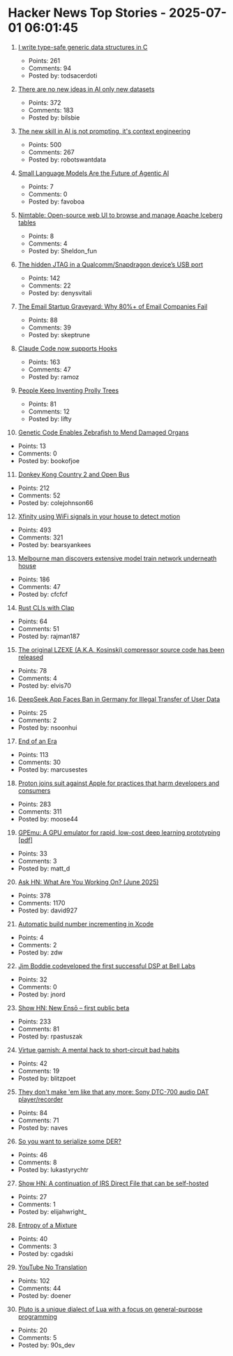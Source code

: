 # Hacker News Top Stories - 2025-07-01 06:01:45

1. [I write type-safe generic data structures in C](https://danielchasehooper.com/posts/typechecked-generic-c-data-structures/)
   - Points: 261
   - Comments: 94
   - Posted by: todsacerdoti

2. [There are no new ideas in AI only new datasets](https://blog.jxmo.io/p/there-are-no-new-ideas-in-ai-only)
   - Points: 372
   - Comments: 183
   - Posted by: bilsbie

3. [The new skill in AI is not prompting, it's context engineering](https://www.philschmid.de/context-engineering)
   - Points: 500
   - Comments: 267
   - Posted by: robotswantdata

4. [Small Language Models Are the Future of Agentic AI](https://arxiv.org/abs/2506.02153)
   - Points: 7
   - Comments: 0
   - Posted by: favoboa

5. [Nimtable: Open-source web UI to browse and manage Apache Iceberg tables](https://github.com/nimtable/nimtable)
   - Points: 8
   - Comments: 4
   - Posted by: Sheldon_fun

6. [The hidden JTAG in a Qualcomm/Snapdragon device’s USB port](https://www.linaro.org/blog/hidden-jtag-qualcomm-snapdragon-usb/)
   - Points: 142
   - Comments: 22
   - Posted by: denysvitali

7. [The Email Startup Graveyard: Why 80%+ of Email Companies Fail](https://forwardemail.net/en/blog/docs/email-startup-graveyard-why-80-percent-email-companies-fail)
   - Points: 88
   - Comments: 39
   - Posted by: skeptrune

8. [Claude Code now supports Hooks](https://docs.anthropic.com/en/docs/claude-code/hooks)
   - Points: 163
   - Comments: 47
   - Posted by: ramoz

9. [People Keep Inventing Prolly Trees](https://www.dolthub.com/blog/2025-06-03-people-keep-inventing-prolly-trees/)
   - Points: 81
   - Comments: 12
   - Posted by: lifty

10. [Genetic Code Enables Zebrafish to Mend Damaged Organs](https://www.caltech.edu/about/news/genetic-code-enables-zebrafish-to-mend-damaged-organs)
   - Points: 13
   - Comments: 0
   - Posted by: bookofjoe

11. [Donkey Kong Country 2 and Open Bus](https://jsgroth.dev/blog/posts/dkc2-open-bus/)
   - Points: 212
   - Comments: 52
   - Posted by: colejohnson66

12. [Xfinity using WiFi signals in your house to detect motion](https://www.xfinity.com/support/articles/wifi-motion)
   - Points: 493
   - Comments: 321
   - Posted by: bearsyankees

13. [Melbourne man discovers extensive model train network underneath house](https://www.sbs.com.au/news/article/i-was-shocked-melbourne-mans-unbelievable-find-after-buying-house/m4sksfer8)
   - Points: 186
   - Comments: 47
   - Posted by: cfcfcf

14. [Rust CLIs with Clap](https://tucson-josh.com/posts/rust-clap-cli/)
   - Points: 64
   - Comments: 51
   - Posted by: rajman187

15. [The original LZEXE (A.K.A. Kosinski) compressor source code has been released](https://clownacy.wordpress.com/2025/05/24/the-original-lzexe-a-k-a-kosinski-compressor-source-code-has-been-released/)
   - Points: 78
   - Comments: 4
   - Posted by: elvis70

16. [DeepSeek App Faces Ban in Germany for Illegal Transfer of User Data](https://www.searchenginejournal.com/deepseek-app-faces-ban-in-germany-for-illegal-transfer-of-user-data/550172/)
   - Points: 25
   - Comments: 2
   - Posted by: nsoonhui

17. [End of an Era](https://www.erasmatazz.com/personal/self/end-of-an-era.html)
   - Points: 113
   - Comments: 30
   - Posted by: marcusestes

18. [Proton joins suit against Apple for practices that harm developers and consumers](https://proton.me/blog/apple-lawsuit)
   - Points: 283
   - Comments: 311
   - Posted by: moose44

19. [GPEmu: A GPU emulator for rapid, low-cost deep learning prototyping [pdf]](https://vldb.org/pvldb/vol18/p1919-wang.pdf)
   - Points: 33
   - Comments: 3
   - Posted by: matt_d

20. [Ask HN: What Are You Working On? (June 2025)](undefined)
   - Points: 378
   - Comments: 1170
   - Posted by: david927

21. [Automatic build number incrementing in Xcode](https://blog.gingerbeardman.com/2025/06/28/automatic-build-number-incrementing-in-xcode/)
   - Points: 4
   - Comments: 2
   - Posted by: zdw

22. [Jim Boddie codeveloped the first successful DSP at Bell Labs](https://spectrum.ieee.org/dsp-pioneer-jim-boddie)
   - Points: 32
   - Comments: 0
   - Posted by: jnord

23. [Show HN: New Ensō – first public beta](https://untested.sonnet.io/notes/new-enso-first-public-beta/)
   - Points: 233
   - Comments: 81
   - Posted by: rpastuszak

24. [Virtue garnish: A mental hack to short-circuit bad habits](https://ledgeroflife.blog/virtue-garnishes-the-3-second-mental-hack-that-short-circuits-bad-habits/)
   - Points: 42
   - Comments: 19
   - Posted by: blitzpoet

25. [They don't make 'em like that any more: Sony DTC-700 audio DAT player/recorder](https://kevinboone.me/dtc-700.html)
   - Points: 84
   - Comments: 71
   - Posted by: naves

26. [So you want to serialize some DER?](https://alexgaynor.net/2025/jun/20/serialize-some-der/)
   - Points: 46
   - Comments: 8
   - Posted by: lukastyrychtr

27. [Show HN: A continuation of IRS Direct File that can be self-hosted](https://github.com/openfiletax/openfile)
   - Points: 27
   - Comments: 1
   - Posted by: elijahwright_

28. [Entropy of a Mixture](https://cgad.ski/blog/entropy-of-a-mixture.html)
   - Points: 40
   - Comments: 3
   - Posted by: cgadski

29. [YouTube No Translation](https://addons.mozilla.org/en-GB/firefox/addon/youtube-no-translation/)
   - Points: 102
   - Comments: 44
   - Posted by: doener

30. [Pluto is a unique dialect of Lua with a focus on general-purpose programming](https://github.com/PlutoLang/Pluto)
   - Points: 20
   - Comments: 5
   - Posted by: 90s_dev


